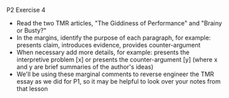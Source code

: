 P2 Exercise 4

- Read the two TMR articles, "The Giddiness of Performance" and "Brainy or Busty?"
- In the margins, identify the purpose of each paragraph, for example: presents claim, introduces evidence, provides counter-argument
- When necessary add more details, for example: presents the interpretive problem [x] or presents the counter-argument [y]   (where x and y are brief summaries of the author's ideas)
- We'll be using these marginal comments to reverse engineer the TMR essay as we did for P1, so it may be helpful to look over your notes from that lesson 
